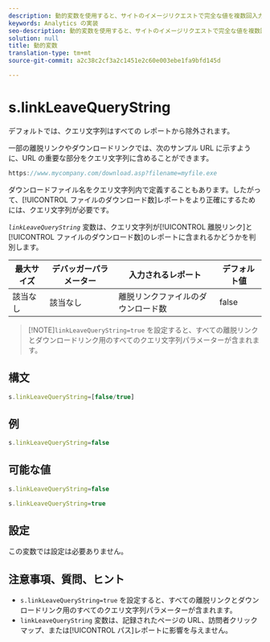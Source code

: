 ```yaml
---
description: 動的変数を使用すると、サイトのイメージリクエストで完全な値を複数回入力することなく、ある変数の値を別の変数にコピーできます。
keywords: Analytics の実装
seo-description: 動的変数を使用すると、サイトのイメージリクエストで完全な値を複数回入力することなく、ある変数の値を別の変数にコピーできます。
solution: null
title: 動的変数
translation-type: tm+mt
source-git-commit: a2c38c2cf3a2c1451e2c60e003ebe1fa9bfd145d

---
```



# s.linkLeaveQueryString

デフォルトでは、クエリ文字列はすべての レポートから除外されます。

一部の離脱リンクやダウンロードリンクでは、次のサンプル URL に示すように、URL の重要な部分をクエリ文字列に含めることができます。

```js
https://www.mycompany.com/download.asp?filename=myfile.exe
```

ダウンロードファイル名をクエリ文字列内で定義することもあります。したがって、[!UICONTROL ファイルのダウンロード数]レポートをより正確にするためには、クエリ文字列が必要です。

*`linkLeaveQueryString`* 変数は、クエリ文字列が[!UICONTROL 離脱リンク]と[!UICONTROL ファイルのダウンロード数]のレポートに含まれるかどうかを判別します。

| 最大サイズ | デバッガーパラメーター | 入力されるレポート | デフォルト値 |
|--- |--- |--- |--- |
| 該当なし | 該当なし | 離脱リンクファイルのダウンロード数 | false |

> [!NOTE]`linkLeaveQueryString=true` を設定すると、すべての離脱リンクとダウンロードリンク用のすべてのクエリ文字列パラメーターが含まれます。

## 構文

```js
s.linkLeaveQueryString=[false/true]
```

## 例

```js
s.linkLeaveQueryString=false
```

## 可能な値

```js
s.linkLeaveQueryString=false
```

```js
s.linkLeaveQueryString=true
```

## 設定

この変数では設定は必要ありません。

## 注意事項、質問、ヒント

* `s.linkLeaveQueryString=true` を設定すると、すべての離脱リンクとダウンロードリンク用のすべてのクエリ文字列パラメーターが含まれます。
* `linkLeaveQueryString` 変数は、記録されたページの URL、訪問者クリックマップ、または[!UICONTROL パス]レポートに影響を与えません。
